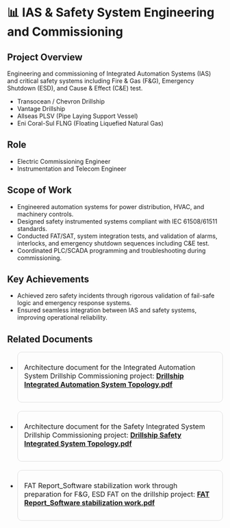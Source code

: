 # 📊 IAS & Safety System Engineering and Commissioning

## Project Overview  
Engineering and commissioning of Integrated Automation Systems (IAS) and critical safety systems including Fire & Gas (F&G), Emergency Shutdown (ESD), and Cause & Effect (C&E) test.

- Transocean / Chevron Drillship
- Vantage Drillship
- Allseas PLSV (Pipe Laying Support Vessel)
- Eni Coral-Sul FLNG (Floating Liquefied Natural Gas)

## Role  
- Electric Commissioning Engineer
- Instrumentation and Telecom Engineer

## Scope of Work  
- Engineered automation systems for power distribution, HVAC, and machinery controls.  
- Designed safety instrumented systems compliant with IEC 61508/61511 standards.  
- Conducted FAT/SAT, system integration tests, and validation of alarms, interlocks, and emergency shutdown sequences including C&E test.  
- Coordinated PLC/SCADA programming and troubleshooting during commissioning.

## Key Achievements  
- Achieved zero safety incidents through rigorous validation of fail-safe logic and emergency response systems.  
- Ensured seamless integration between IAS and safety systems, improving operational reliability.

## Related Documents  
- <div style="border:1px solid #ddd; border-radius:10px; padding:15px; max-width:650px; margin-bottom:20px;">
  <p style="font-size:16px; margin-top:10px;">
    Architecture document for the Integrated Automation System Drillship Commissioning project: 
    <a href="./Drillship Integrated Automation System Topology.pdf" target="_blank"><strong>Drillship Integrated Automation System Topology.pdf</strong></a>
  </p>
</div>

- <div style="border:1px solid #ddd; border-radius:10px; padding:15px; max-width:650px; margin-bottom:20px;">
  <p style="font-size:16px; margin-top:10px;">
    Architecture document for the Safety Integrated System Drillship Commissioning project: 
    <a href="./Drillship Safety Integrated System Topology.pdf.pdf" target="_blank"><strong>Drillship Safety Integrated System Topology.pdf</strong></a>
  </p>
</div>

- <div style="border:1px solid #ddd; border-radius:10px; padding:15px; max-width:650px; margin-bottom:20px;">
  <p style="font-size:16px; margin-top:10px;">
    FAT Report_Software stabilization work through preparation for F&G, ESD FAT on the drillship project: 
    <a href="./FAT Report_Software stabilization work through preparation for F&G, ESD FAT on the drillship.pdf" target="_blank"><strong>FAT Report_Software stabilization work.pdf</strong></a>
  </p>
</div>


